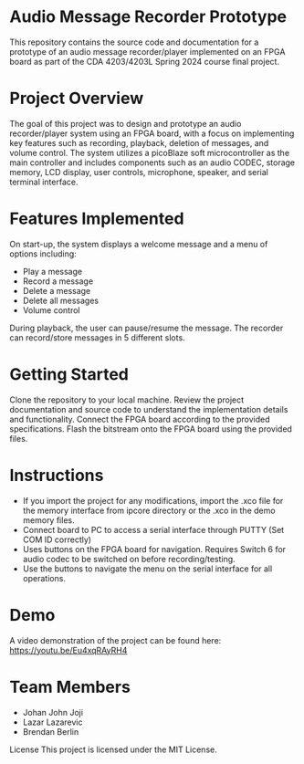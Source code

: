 # Audio Message Recorder Prototype
This repository contains the source code and documentation for a prototype of an audio message recorder/player implemented on an FPGA board as part of the CDA 4203/4203L Spring 2024 course final project.

# Project Overview
The goal of this project was to design and prototype an audio recorder/player system using an FPGA board, with a focus on implementing key features such as recording, playback, deletion of messages, and volume control. The system utilizes a picoBlaze soft microcontroller as the main controller and includes components such as an audio CODEC, storage memory, LCD display, user controls, microphone, speaker, and serial terminal interface.

# Features Implemented
On start-up, the system displays a welcome message and a menu of options including:

- Play a message
- Record a message
- Delete a message
- Delete all messages
- Volume control

During playback, the user can pause/resume the message.
The recorder can record/store messages in 5 different slots.

# Getting Started
Clone the repository to your local machine.
Review the project documentation and source code to understand the implementation details and functionality.
Connect the FPGA board according to the provided specifications.
Flash the bitstream onto the FPGA board using the provided files.

# Instructions
- If you import the project for any modifications, import the .xco file for the memory interface from ipcore directory or the .xco in the demo memory files.
- Connect board to PC to access a serial interface through PUTTY (Set COM ID correctly)
- Uses buttons on the FPGA board for navigation. Requires Switch 6 for audio codec to be switched on before recording/testing.
- Use the buttons to navigate the menu on the serial interface for all operations.

# Demo
A video demonstration of the project can be found here: https://youtu.be/Eu4xqRAyRH4

# Team Members
- Johan John Joji
- Lazar Lazarevic
- Brendan Berlin

License
This project is licensed under the MIT License.
